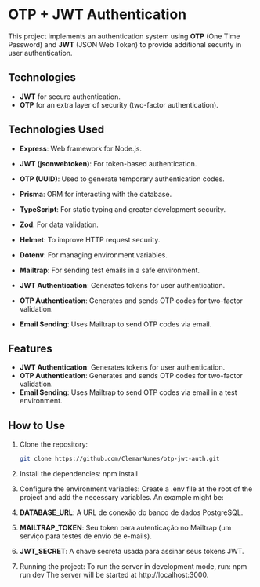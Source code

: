 # OTP + JWT Authentication

This project implements an authentication system using **OTP** (One Time Password) and **JWT** (JSON Web Token) to provide additional security in user authentication.

## Technologies

- **JWT** for secure authentication.
- **OTP** for an extra layer of security (two-factor authentication).

## Technologies Used

- **Express**: Web framework for Node.js.
- **JWT (jsonwebtoken)**: For token-based authentication.
- **OTP (UUID)**: Used to generate temporary authentication codes.
- **Prisma**: ORM for interacting with the database.
- **TypeScript**: For static typing and greater development security.
- **Zod**: For data validation.
- **Helmet**: To improve HTTP request security.
- **Dotenv**: For managing environment variables.
- **Mailtrap**: For sending test emails in a safe environment.

- **JWT Authentication**: Generates tokens for user authentication.
- **OTP Authentication**: Generates and sends OTP codes for two-factor validation.
- **Email Sending**: Uses Mailtrap to send OTP codes via email.

## Features

- **JWT Authentication**: Generates tokens for user authentication.
- **OTP Authentication**: Generates and sends OTP codes for two-factor validation.
- **Email Sending**: Uses Mailtrap to send OTP codes via email in a test environment.

## How to Use

1. Clone the repository:
   ```bash
   git clone https://github.com/ClemarNunes/otp-jwt-auth.git

2. Install the dependencies:
    npm install

3. Configure the environment variables:
Create a .env file at the root of the project and add the necessary variables. An example might be:
1. **DATABASE_URL**: A URL de conexão do banco de dados PostgreSQL.
2. **MAILTRAP_TOKEN**: Seu token para autenticação no Mailtrap (um serviço para testes de envio de e-mails).
3. **JWT_SECRET**: A chave secreta usada para assinar seus tokens JWT.

4. Running the project:
To run the server in development mode, run:
    npm run dev
    The server will be started at http://localhost:3000.